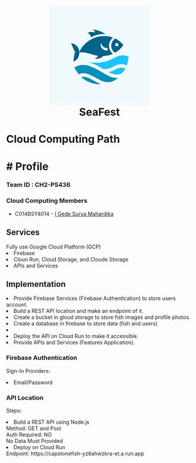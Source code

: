 <h1 align="center">
  <img align="center" src="./seaFest.jpg"  width="270"></img>
<br>
SeaFest
</h1>

<h1>Cloud Computing Path<h1>
# Profile

### Team ID : CH2-PS436

### Cloud Computing Members

* C014BSY4014 - [I Gede Surya Mahardika](https://github.com/suryamahardikaa)

<h2>Services</h2>
Fully use Google Cloud Platform (GCP)
  <li>Firebase</li>
  <li>Cloun Run, Cloud Storage, and Cloude Storage</li>
  <li>APIs and Services</li>
  
<h2>Implementation</h2>
  <li>Provide Firebase Services (Firebase Authentication) to store users account.</li>
  <li>Build a REST API location and make an endpoint of it.</li>
  <li>Create a bucket in gloud storage to store fish images and profile photos.</li>
  <li>Create a database in firebase to store data (fish and users)<li>
  <li>Deploy the API on Cloud Run to make it accessible.</li>
  <li>Provide APIs and Services (Features Application).</li>
  
  <h3>Firebase Authentication</h3>
  <p>
  Sign-In Providers:
    <li>Email/Password</li>
  </p>
  
  <h3>API Location</h3>
  <p>
    Steps:
    <li>Build a REST API using Node.js</li>
    Method: GET and Post</br>
    Auth Required: NO </br>
    No Data Must Provided
    <li>Deploy on Cloud Run</li>
    Endpoint: https://capstonefish-yz6ahwzkra-et.a.run.app
  </p>